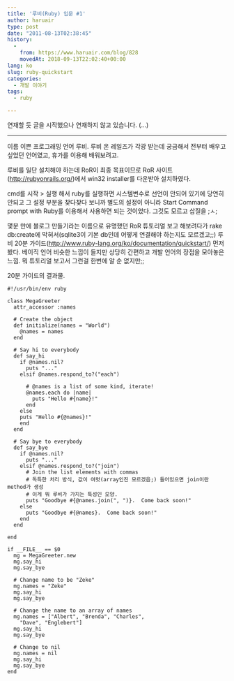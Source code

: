 ```yaml
---
title: '루비(Ruby) 입문 #1'
author: haruair
type: post
date: "2011-08-13T02:38:45"
history:
  - 
    from: https://www.haruair.com/blog/828
    movedAt: 2018-09-13T22:02:40+00:00
lang: ko
slug: ruby-quickstart
categories:
  - 개발 이야기
tags:
  - ruby

---
```

연재할 듯 글을 시작했으나 연재하지 않고 있습니다. (&#8230;)

* * *

이름 이쁜 프로그래밍 언어 루비. 루비 온 레일즈가 각광 받는데 궁금해서 전부터 배우고 싶었던 언어였고, 휴가를 이용해 배워보려고.

루비를 일단 설치해야 하는데 RoR이 최종 목표이므로 RoR 사이트(<http://rubyonrails.org/>)에서 win32 installer를 다운받아 설치하였다.

cmd를 시작 > 실행 해서 ruby를 실행하면 시스템변수로 선언이 안되어 있기에 당연히 안되고 그 설정 부분을 찾다찾다 보니까 별도의 설정이 아니라 Start Command prompt with Ruby를 이용해서 사용하면 되는 것이었다. 그것도 모르고 삽질을 ;ㅅ;

몇분 만에 블로그 만들기라는 이름으로 유명했던 RoR 튜토리얼 보고 해보려다가 rake db:create에 막혀서(sqlite3이 기본 db인데 어떻게 연결해야 하는지도 모르겠고;;) 루비 20분 가이드(<http://www.ruby-lang.org/ko/documentation/quickstart/>) 먼저 봤다. 베이직 언어 비슷한 느낌이 들지만 상당히 간편하고 개발 언어의 장점을 모아놓은 느낌. 뭐 튜토리얼 보고서 그런걸 한번에 알 순 없지만;;

20분 가이드의 결과물.

```
#!/usr/bin/env ruby

class MegaGreeter
  attr_accessor :names

  # Create the object
  def initialize(names = "World")
    @names = names
  end

  # Say hi to everybody
  def say_hi
    if @names.nil?
      puts "..."
    elsif @names.respond_to?("each")

      # @names is a list of some kind, iterate!
      @names.each do |name|
        puts "Hello #{name}!"
      end
    else
    puts "Hello #{@names}!"
    end
  end

  # Say bye to everybody
  def say_bye
    if @names.nil?
      puts "..."
    elsif @names.respond_to?("join")
      # Join the list elements with commas
      # 독특한 처리 방식, 값이 여럿(array인진 모르겠음;) 들어있으면 join이란 method가 생성
      # 이게 뭐 루비가 가지는 특성인 모양.
      puts "Goodbye #{@names.join(", ")}.  Come back soon!"
    else
      puts "Goodbye #{@names}.  Come back soon!"
    end
  end

end

if __FILE__ == $0
  mg = MegaGreeter.new
  mg.say_hi
  mg.say_bye

  # Change name to be "Zeke"
  mg.names = "Zeke"
  mg.say_hi
  mg.say_bye

  # Change the name to an array of names
  mg.names = ["Albert", "Brenda", "Charles",
    "Dave", "Englebert"]
  mg.say_hi
  mg.say_bye

  # Change to nil
  mg.names = nil
  mg.say_hi
  mg.say_bye
end
```
